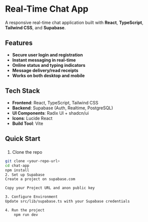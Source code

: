 # **Real-Time Chat App**

A responsive real-time chat application built with **React**, **TypeScript**, **Tailwind CSS**, and **Supabase**.

## **Features**

- **Secure user login and registration**  
- **Instant messaging in real-time**  
- **Online status and typing indicators**  
- **Message delivery/read receipts**  
- **Works on both desktop and mobile**  

## **Tech Stack**

- **Frontend**: React, TypeScript, Tailwind CSS  
- **Backend**: Supabase (Auth, Realtime, PostgreSQL)  
- **UI Components**: Radix UI + shadcn/ui  
- **Icons**: Lucide React  
- **Build Tool**: Vite  

## **Quick Start**

### 
1. Clone the repo
```bash
git clone <your-repo-url>
cd chat-app
npm install
2. Set up Supabase
Create a project on supabase.com

Copy your Project URL and anon public key

3. Configure Environment
Update src/lib/supabase.ts with your Supabase credentials

4. Run the project
    npm run dev
